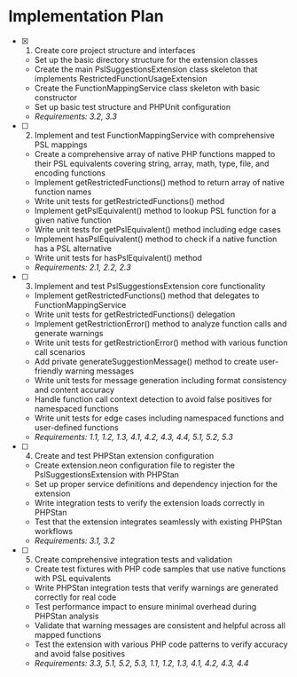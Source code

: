 # Implementation Plan

-   [x] 1. Create core project structure and interfaces

    -   Set up the basic directory structure for the extension classes
    -   Create the main PslSuggestionsExtension class skeleton that implements RestrictedFunctionUsageExtension
    -   Create the FunctionMappingService class skeleton with basic constructor
    -   Set up basic test structure and PHPUnit configuration
    -   _Requirements: 3.2, 3.3_

-   [ ] 2. Implement and test FunctionMappingService with comprehensive PSL mappings

    -   Create a comprehensive array of native PHP functions mapped to their PSL equivalents covering string, array, math, type, file, and encoding functions
    -   Implement getRestrictedFunctions() method to return array of native function names
    -   Write unit tests for getRestrictedFunctions() method
    -   Implement getPslEquivalent() method to lookup PSL function for a given native function
    -   Write unit tests for getPslEquivalent() method including edge cases
    -   Implement hasPslEquivalent() method to check if a native function has a PSL alternative
    -   Write unit tests for hasPslEquivalent() method
    -   _Requirements: 2.1, 2.2, 2.3_

-   [ ] 3. Implement and test PslSuggestionsExtension core functionality

    -   Implement getRestrictedFunctions() method that delegates to FunctionMappingService
    -   Write unit tests for getRestrictedFunctions() delegation
    -   Implement getRestrictionError() method to analyze function calls and generate warnings
    -   Write unit tests for getRestrictionError() method with various function call scenarios
    -   Add private generateSuggestionMessage() method to create user-friendly warning messages
    -   Write unit tests for message generation including format consistency and content accuracy
    -   Handle function call context detection to avoid false positives for namespaced functions
    -   Write unit tests for edge cases including namespaced functions and user-defined functions
    -   _Requirements: 1.1, 1.2, 1.3, 4.1, 4.2, 4.3, 4.4, 5.1, 5.2, 5.3_

-   [ ] 4. Create and test PHPStan extension configuration

    -   Create extension.neon configuration file to register the PslSuggestionsExtension with PHPStan
    -   Set up proper service definitions and dependency injection for the extension
    -   Write integration tests to verify the extension loads correctly in PHPStan
    -   Test that the extension integrates seamlessly with existing PHPStan workflows
    -   _Requirements: 3.1, 3.2_

-   [ ] 5. Create comprehensive integration tests and validation
    -   Create test fixtures with PHP code samples that use native functions with PSL equivalents
    -   Write PHPStan integration tests that verify warnings are generated correctly for real code
    -   Test performance impact to ensure minimal overhead during PHPStan analysis
    -   Validate that warning messages are consistent and helpful across all mapped functions
    -   Test the extension with various PHP code patterns to verify accuracy and avoid false positives
    -   _Requirements: 3.3, 5.1, 5.2, 5.3, 1.1, 1.2, 1.3, 4.1, 4.2, 4.3, 4.4_
